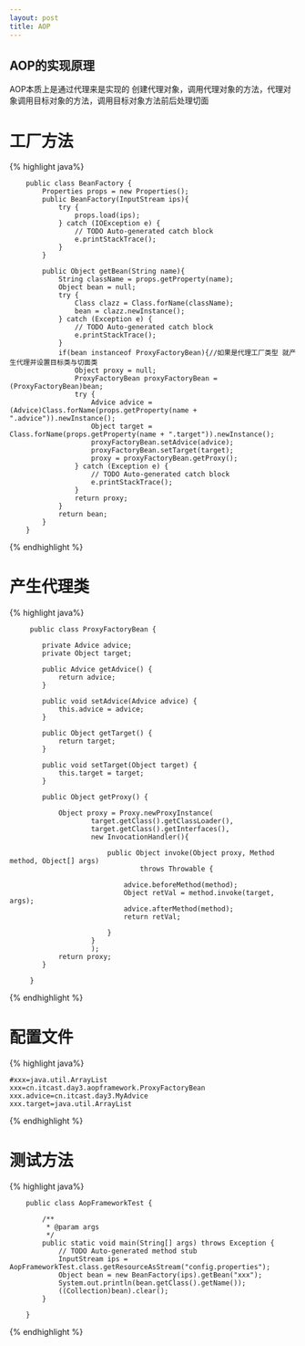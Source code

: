 ```yaml
---
layout: post
title: AOP
---
```


## AOP的实现原理

AOP本质上是通过代理来是实现的
创建代理对象，调用代理对象的方法，代理对象调用目标对象的方法，调用目标对象方法前后处理切面

# 工厂方法

{% highlight java%}

        public class BeanFactory {
        	Properties props = new Properties();
        	public BeanFactory(InputStream ips){
        		try {
        			props.load(ips);
        		} catch (IOException e) {
        			// TODO Auto-generated catch block
        			e.printStackTrace();
        		}
        	}

        	public Object getBean(String name){
        		String className = props.getProperty(name);
        		Object bean = null;
        		try {
        			Class clazz = Class.forName(className);
        			bean = clazz.newInstance();
        		} catch (Exception e) {
        			// TODO Auto-generated catch block
        			e.printStackTrace();
        		}
        		if(bean instanceof ProxyFactoryBean){//如果是代理工厂类型 就产生代理并设置目标类与切面类
        			Object proxy = null;
        			ProxyFactoryBean proxyFactoryBean = (ProxyFactoryBean)bean;
        			try {
        				Advice advice = (Advice)Class.forName(props.getProperty(name + ".advice")).newInstance();
        				Object target = Class.forName(props.getProperty(name + ".target")).newInstance();
        				proxyFactoryBean.setAdvice(advice);
        				proxyFactoryBean.setTarget(target);
        				proxy = proxyFactoryBean.getProxy();
        			} catch (Exception e) {
        				// TODO Auto-generated catch block
        				e.printStackTrace();
        			}
        			return proxy;
        		}
        		return bean;
        	}
        }

{% endhighlight %}


# 产生代理类

{% highlight java%}

         public class ProxyFactoryBean {

         	private Advice advice;
         	private Object target;

         	public Advice getAdvice() {
         		return advice;
         	}

         	public void setAdvice(Advice advice) {
         		this.advice = advice;
         	}

         	public Object getTarget() {
         		return target;
         	}

         	public void setTarget(Object target) {
         		this.target = target;
         	}

         	public Object getProxy() {

         		Object proxy = Proxy.newProxyInstance(
         				target.getClass().getClassLoader(),
         				target.getClass().getInterfaces(),
         				new InvocationHandler(){

         					public Object invoke(Object proxy, Method method, Object[] args)
         							throws Throwable {

         						advice.beforeMethod(method);
         						Object retVal = method.invoke(target, args);
         						advice.afterMethod(method);
         						return retVal;

         					}
         				}
         				);
         		return proxy;
         	}

         }

{% endhighlight %}


# 配置文件

{% highlight java%}

    #xxx=java.util.ArrayList
    xxx=cn.itcast.day3.aopframework.ProxyFactoryBean
    xxx.advice=cn.itcast.day3.MyAdvice
    xxx.target=java.util.ArrayList

{% endhighlight %}


# 测试方法

{% highlight java%}

        public class AopFrameworkTest {

        	/**
        	 * @param args
        	 */
        	public static void main(String[] args) throws Exception {
        		// TODO Auto-generated method stub
        		InputStream ips = AopFrameworkTest.class.getResourceAsStream("config.properties");
        		Object bean = new BeanFactory(ips).getBean("xxx");
        		System.out.println(bean.getClass().getName());
        		((Collection)bean).clear();
        	}

        }

{% endhighlight %}
